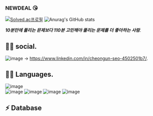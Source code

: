 ### NEWDEAL :kissing_heart:

[![Solved.ac프로필](http://mazassumnida.wtf/api/v2/generate_badge?boj=newdeal)](https://solved.ac/newdeal)
![Anurag's GitHub stats](https://github-readme-stats.vercel.app/api?username=newdeal123&show_icons=true&theme=radical)

***10분만에 풀리는 문제보다  110분 고민해야 풀리는 문제를 더 좋아하는 사람***.  
## 👨👩 social.  
![image](https://img.shields.io/badge/LinkedIn-0077B5?style=for-the-badge&logo=linkedin&logoColor=white) -> https://www.linkedin.com/in/cheongun-seo-4502501b7/.  
## 👩‍💻 Languages.  
![image](https://img.shields.io/badge/JavaScript-F7DF1E?style=for-the-badge&logo=javascript&logoColor=black)   
![image](https://img.shields.io/badge/TypeScript-007ACC?style=for-the-badge&logo=typescript&logoColor=white)
![image](https://img.shields.io/badge/C-00599C?style=for-the-badge&logo=c&logoColor=white)
![image](https://img.shields.io/badge/C%2B%2B-00599C?style=for-the-badge&logo=c%2B%2B&logoColor=white)
![image](https://img.shields.io/badge/Java-ED8B00?style=for-the-badge&logo=java&logoColor=white)
## ⚡ Database

